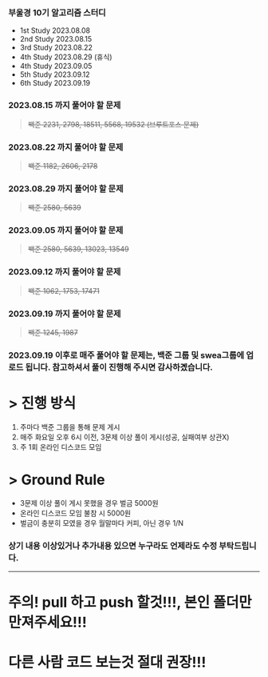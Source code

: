 ### 부울경 10기 알고리즘 스터디
- 1st Study 2023.08.08 
- 2nd Study 2023.08.15
- 3rd Study 2023.08.22
- 4th Study 2023.08.29 (휴식)
- 4th Study 2023.09.05
- 5th Study 2023.09.12
- 6th Study 2023.09.19
### 2023.08.15 까지 풀어야 할 문제
>  ~~백준 2231, 2798, 18511, 5568, 19532 (브루트포스 문제)~~
### 2023.08.22 까지 풀어야 할 문제
> ~~백준 1182, 2606, 2178~~
### 2023.08.29 까지 풀어야 할 문제
> ~~백준 2580, 5639~~
### 2023.09.05 까지 풀어야 할 문제
> ~~백준 2580, 5639, 13023, 13549~~
### 2023.09.12 까지 풀어야 할 문제
> ~~백준 1062, 1753, 17471~~
### 2023.09.19 까지 풀어야 할 문제
> ~~백준 1245, 1987~~
### 2023.09.19 이후로 매주 풀어야 할 문제는, 백준 그룹 및 swea그룹에 업로드 됩니다. 참고하셔서 풀이 진행해 주시면 감사하곘습니다.

# > 진행 방식
    
1. 주마다 백준 그룹을 통해 문제 게시
2. 매주 화요일 오후 6시 이전, 3문제 이상 풀이 게시(성공, 실패여부 상관X)
3. 주 1회 온라인 디스코드 모임

# > Ground Rule
    
- 3문제 이상 풀이 게시 못했을 경우 벌금 5000원
- 온라인 디스코드 모임 불참 시 5000원
- 벌금이 충분히 모였을 경우 월말마다 커피, 아닌 경우 1/N

### 상기 내용 이상있거나 추가내용 있으면 누구라도 언제라도 수정 부탁드립니다.
-----------------------------------------------------------------------
# 주의! pull 하고 push 할것!!!, 본인 폴더만 만져주세요!!!

# 다른 사람 코드 보는것 절대 권장!!!


